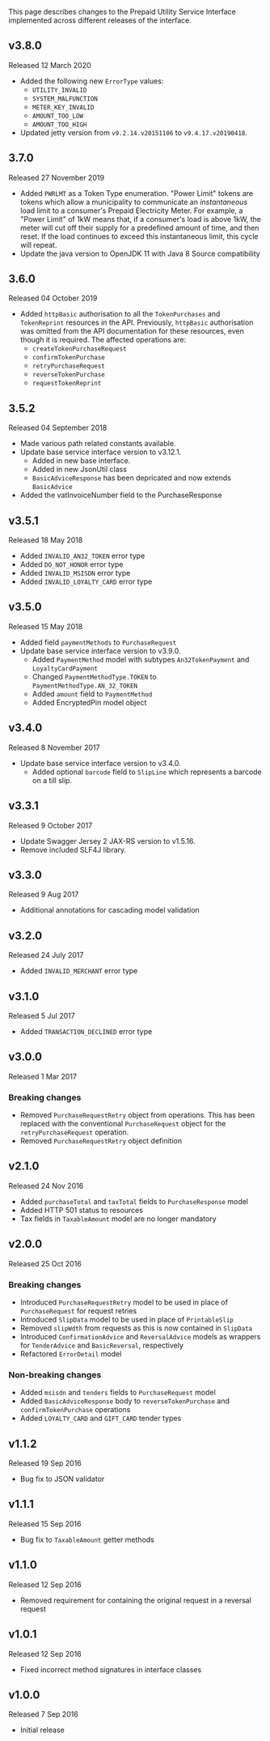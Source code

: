 This page describes changes to the Prepaid Utility Service Interface implemented across different releases of the interface.

## v3.8.0
Released 12 March 2020

- Added the following new `ErrorType` values:
    - `UTILITY_INVALID`
    - `SYSTEM_MALFUNCTION`
    - `METER_KEY_INVALID`
    - `AMOUNT_TOO_LOW`
    - `AMOUNT_TOO_HIGH`
- Updated jetty version from `v9.2.14.v20151106` to `v9.4.17.v20190418`.

## 3.7.0
Released 27 November 2019

- Added `PWRLMT` as a Token Type enumeration. "Power Limit" tokens are tokens which allow a municipality to communicate an
*instantaneous* load limit to a consumer's Prepaid Electricity Meter. For example, a "Power Limit" of 1kW means that, if a
consumer's load is above 1kW, the meter will cut off their supply for a predefined amount of time, and then reset. If the load
continues to exceed this instantaneous limit, this cycle will repeat.
- Update the java version to OpenJDK 11 with Java 8 Source compatibility 

## 3.6.0
Released 04 October 2019

- Added `httpBasic` authorisation to all the `TokenPurchases` and `TokenReprint` resources in the API. Previously, `httpBasic` authorisation was omitted from the API documentation for these resources, even though it is required. The affected operations are:
    - `createTokenPurchaseRequest`
    - `confirmTokenPurchase`
    - `retryPurchaseRequest`
    - `reverseTokenPurchase`
    - `requestTokenReprint`

## 3.5.2
Released 04 September 2018

- Made various path related constants available.
- Update base service interface version to v3.12.1.
    - Added in new base interface.
    - Added in new JsonUtil class
    - `BasicAdviceResponse` has been depricated and now extends `BasicAdvice`
- Added the vatInvoiceNumber field to the PurchaseResponse

## v3.5.1
Released 18 May 2018

* Added `INVALID_AN32_TOKEN` error type
* Added `DO_NOT_HONOR` error type
* Added `INVALID_MSISDN` error type
* Added `INVALID_LOYALTY_CARD` error type

## v3.5.0

Released 15 May 2018

- Added field `paymentMethods` to `PurchaseRequest`
- Update base service interface version to v3.9.0.
    - Added `PaymentMethod` model with subtypes `An32TokenPayment` and `LoyaltyCardPayment`
    - Changed `PaymentMethodType.TOKEN` to `PaymentMethodType.AN_32_TOKEN` 
    - Added `amount` field to `PaymentMethod`
    - Added EncryptedPin model object

## v3.4.0

Released 8 November 2017

- Update base service interface version to v3.4.0.
  - Added optional `barcode` field to `SlipLine` which represents a barcode on a till slip.

## v3.3.1

Released 9 October 2017

- Update Swagger Jersey 2 JAX-RS version to v1.5.16.
- Remove included SLF4J library.

## v3.3.0
Released 9 Aug 2017

* Additional annotations for cascading model validation

## v3.2.0
Released 24 July 2017

* Added `INVALID_MERCHANT` error type

## v3.1.0
Released 5 Jul 2017

* Added `TRANSACTION_DECLINED` error type

## v3.0.0
Released 1 Mar 2017

### Breaking changes
* Removed `PurchaseRequestRetry` object from operations. This has been replaced with the conventional `PurchaseRequest` object for the `retryPurchaseRequest` operation.
* Removed `PurchaseRequestRetry` object definition

## v2.1.0

Released 24 Nov 2016

* Added `purchaseTotal` and `taxTotal` fields to `PurchaseResponse` model
* Added HTTP 501 status to resources
* Tax fields in `TaxableAmount` model are no longer mandatory  

## v2.0.0
Released 25 Oct 2016

### Breaking changes
* Introduced `PurchaseRequestRetry` model to be used in place of `PurchaseRequest` for request retries
* Introduced `SlipData` model to be used in place of `PrintableSlip`
* Removed `slipWdth` from requests as this is now contained in `SlipData`
* Introduced `ConfirmationAdvice` and `ReversalAdvice` models as wrappers for `TenderAdvice` and `BasicReversal`, respectively
* Refactored `ErrorDetail` model

### Non-breaking changes
* Added `msisdn` and `tenders` fields to `PurchaseRequest` model
* Added `BasicAdviceResponse` body to `reverseTokenPurchase` and `confirmTokenPurchase` operations
* Added `LOYALTY_CARD` and `GIFT_CARD` tender types


## v1.1.2
Released 19 Sep 2016

* Bug fix to JSON validator

## v1.1.1
Released 15 Sep 2016

* Bug fix to `TaxableAmount` getter methods

## v1.1.0
Released 12 Sep 2016

* Removed requirement for containing the original request in a reversal request

## v1.0.1
Released 12 Sep 2016

* Fixed incorrect method signatures in interface classes

## v1.0.0
Released 7 Sep 2016

* Initial release
